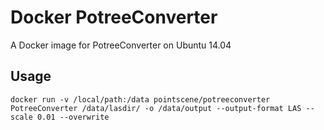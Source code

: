 # Docker PotreeConverter

A Docker image for PotreeConverter on Ubuntu 14.04

## Usage

```
docker run -v /local/path:/data pointscene/potreeconverter PotreeConverter /data/lasdir/ -o /data/output --output-format LAS --scale 0.01 --overwrite
```

